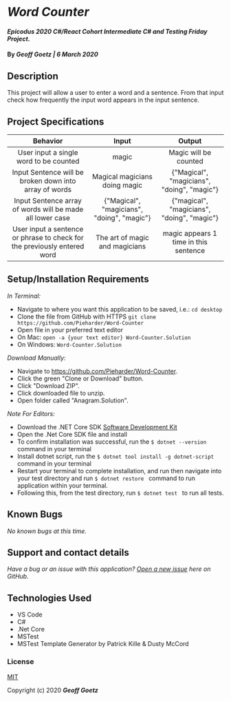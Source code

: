 # _Word Counter_

#### _Epicodus 2020 C#/React Cohort Intermediate C# and Testing Friday Project._

#### By _**Geoff Goetz | 6 March 2020**_

## Description

This project will allow a user to enter a word and a sentence. From that input check how frequently the input word appears in the input sentence.

## Project Specifications

| Behavior | Input | Output |
|:---:|:---:|:---:|
| User input a single word to be counted  | magic | Magic will be counted |
| Input Sentence will be broken down into array of words | Magical magicians doing magic | {"Magical", "magicians", "doing", "magic"} |
| Input Sentence array of words will be made all lower case | {"Magical", "magicians", "doing", "magic"} | {"magical", "magicians", "doing", "magic"} |
| User input a sentence or phrase to check for the previously entered word | The art of magic and magicians | magic appears 1 time in this sentence |


## Setup/Installation Requirements

_In Terminal:_

* Navigate to where you want this application to be saved, i.e.:
```cd desktop```
* Clone the file from GitHub with HTTPS
```git clone https://github.com/Pieharder/Word-Counter```
* Open file in your preferred text editor
* On Mac: ```open -a {your text editor} Word-Counter.Solution```
* On Windows: ```Word-Counter.Solution```

_Download Manually:_

* Navigate to https://github.com/Pieharder/Word-Counter.
* Click the green "Clone or Download" button.
* Click "Download ZIP".
* Click downloaded file to unzip.
* Open folder called "Anagram.Solution".

_Note For Editors:_ 
* Download the .NET Core SDK [Software Development Kit](https://dotnet.microsoft.com/download)
* Open the .Net Core SDK file and install
* To confirm installation was successful, run the ```$ dotnet --version``` command in your terminal
* Install dotnet script, run the ```$ dotnet tool install -g dotnet-script``` command in your terminal
* Restart your terminal to complete installation, and run then navigate into your test directory and run  ```$ dotnet restore ``` command to run application within your terminal.
* Following this, from the test directory, run ```$ dotnet test ``` to run all tests.

## Known Bugs

_No known bugs at this time._

## Support and contact details

_Have a bug or an issue with this application? [Open a new issue](https://github.com/Pieharder/Word-Counter/issues) here on GitHub._

## Technologies Used

* VS Code
* C#
* .Net Core
* MSTest
* MSTest Template Generator by Patrick Kille & Dusty McCord

### License

[MIT](https://choosealicense.com/licenses/mit/)

Copyright (c) 2020 **_Geoff Goetz_**